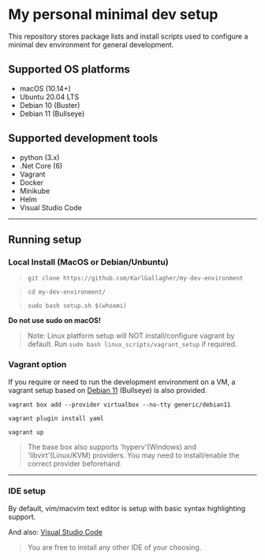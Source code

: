 # My personal minimal dev setup

This repository stores package lists and install scripts used to configure a minimal dev environment for general development.

## Supported OS platforms
- macOS (10.14+)
- Ubuntu 20.04 LTS
- Debian 10 (Buster)
- Debian 11 (Bullseye)

## Supported development tools
- python (3.x)
- .Net Core (6)
- Vagrant
- Docker
- Minikube
- Helm
- Visual Studio Code

---
## Running setup

### Local Install (MacOS or Debian/Unbuntu)

>`git clone https://github.com/KarlGallagher/my-dev-environment`

>`cd my-dev-environment/`

>`sudo bash setup.sh $(whoami)`

**Do not use sudo on macOS!**

>Note: Linux platform setup will NOT install/configure vagrant by default. Run `sudo bash linux_scripts/vagrant_setup` if required.

### Vagrant option
If you require or need to run the development environment on a VM, a vagrant setup based on [Debian 11](https://www.debian.org/releases/stable/) (Bullseye) is also provided.

`vagrant box add --provider virtualbox --no-tty generic/debian11`

`vagrant plugin install yaml`

`vagrant up`

>The base box also supports 'hyperv'(Windows) and 'libvirt'(Linux/KVM) providers. 
You may need to install/enable the correct provider beforehand.

  ---

### IDE setup
By default, vim/macvim text editor is setup with basic syntax highlighting support.

And also: [Visual Studio Code](https://code.visualstudio.com/download)

>You are free to install any other IDE of your choosing.